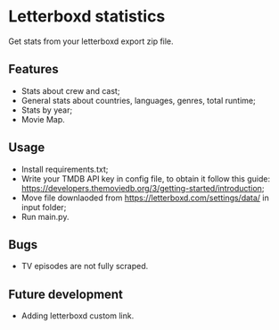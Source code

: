# Letterboxd statistics
Get stats from your letterboxd export zip file.

## Features
- Stats about crew and cast;
- General stats about countries, languages, genres, total runtime;
- Stats by year;
- Movie Map.

## Usage
- Install requirements.txt;
- Write your TMDB API key in config file, to obtain it follow this guide: https://developers.themoviedb.org/3/getting-started/introduction;
- Move file downlaoded from https://letterboxd.com/settings/data/ in input folder;
- Run main.py.

## Bugs
- TV episodes are not fully scraped.

## Future development
- Adding letterboxd custom link.
